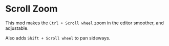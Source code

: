 # Scroll Zoom

This mod makes the `Ctrl + Scroll wheel` zoom in the editor smoother, and adjustable.

Also adds `Shift + Scroll wheel` to pan sideways.